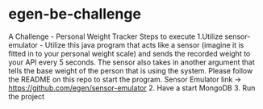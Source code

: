 # egen-be-challenge
A Challenge - Personal Weight Tracker
Steps to execute
1.Utilize	sensor-emulator - Utilize this java program that acts like a sensor (imagine it is fitted in to your personal weight scale) and sends the recorded weight to your API every 5 seconds. The sensor also takes in another argument that tells the base weight of the person that is using the system. Please follow the README on this repo to start the program.
Sensor Emulator link -> https://github.com/egen/sensor-emulator
2. Have a start MongoDB
3. Run the project
